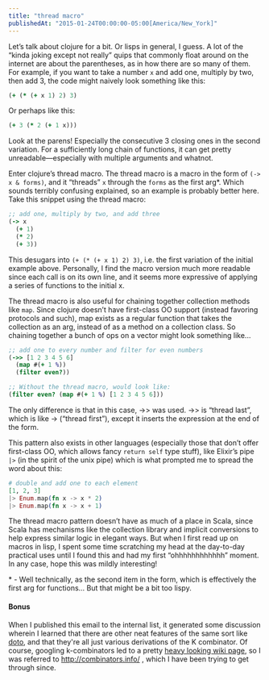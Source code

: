 ```yaml
---
title: "thread macro"
publishedAt: "2015-01-24T00:00:00-05:00[America/New_York]"
---
```


Let’s talk about clojure for a bit.  Or lisps in general, I guess.  A lot of the “kinda joking except not really” quips
that commonly float around on the internet are about the parentheses, as in how there are so many of them.  For example,
if you want to take a number `x` and add one, multiply by two, then add 3, the code might naively look something like
this:

```clojure
(+ (* (+ x 1) 2) 3)
```

Or perhaps like this:

```clojure
(+ 3 (* 2 (+ 1 x)))
```

Look at the parens!  Especially the consecutive 3 closing ones in the second variation.  For a sufficiently long chain
of functions, it can get pretty unreadable—especially with multiple arguments and whatnot.

Enter clojure’s thread macro.  The thread macro is a macro in the form of `(-> x & forms)`, and it “threads” `x` through
the `forms` as the first arg*.  Which sounds terribly confusing explained, so an example is probably better here.  Take
this snippet using the thread macro:

```clojure
;; add one, multiply by two, and add three
(-> x
  (+ 1)
  (* 2)
  (+ 3))
```

This desugars into `(+ (* (+ x 1) 2) 3)`, i.e. the first variation of the initial example above.  Personally, I find the
macro version much more readable since each call is on its own line, and it seems more expressive of applying a series
of functions to the initial x.

The thread macro is also useful for chaining together collection methods like `map`.  Since clojure doesn’t have
first-class OO support (instead favoring protocols and such), map exists as a regular function that takes the collection
as an arg, instead of as a method on a collection class.  So chaining together a bunch of ops on a vector might look
something like...

```clojure
;; add one to every number and filter for even numbers
(->> [1 2 3 4 5 6]
  (map #(+ 1 %))
  (filter even?))

;; Without the thread macro, would look like:
(filter even? (map #(+ 1 %) [1 2 3 4 5 6]))
```

The only difference is that in this case, ->> was used.  ->> is “thread last”, which is like -> (“thread first”), except
it inserts the expression at the end of the form.

This pattern also exists in other languages (especially those that don’t offer first-class OO, which allows fancy
`return self` type stuff), like Elixir’s pipe `|>` (in the spirit of the unix pipe) which is what prompted me to spread
the word about this:

```elixir
# double and add one to each element
[1, 2, 3]
|> Enum.map(fn x -> x * 2)
|> Enum.map(fn x -> x + 1)
```

The thread macro pattern doesn’t have as much of a place in Scala, since Scala has mechanisms like the collection
library and implicit conversions to help express similar logic in elegant ways.  But when I first read up on macros in
lisp, I spent some time scratching my head at the day-to-day practical uses until I found this and had my first
“ohhhhhhhhhhhh” moment.  In any case, hope this was mildly interesting!

\* - Well technically, as the second item in the form, which is effectively the first arg for functions... But that might
be a bit too lispy.

#### Bonus

When I published this email to the internal list, it generated some discussion wherein I learned that there are other
neat features of the same sort like [doto](https://clojuredocs.org/clojure.core/doto), and that they're all just
various derivations of the K combinator.  Of course, googling k-combinators led to a pretty
[heavy looking wiki page](http://en.wikipedia.org/wiki/SKI_combinator_calculus), so I was referred to
http://combinators.info/ , which I have been trying to get through since.
